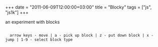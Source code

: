 +++
date = "2011-06-09T12:00:00+03:00"
title = "Blocky"
tags = ["js", "js1k"]
+++

an experiment with blocks

<!--more-->

<code>
  arrow keys - move | a - pick up block | z - put down block | x - jump | 1-9 - select block type <br />
</code>
<style>
    .post {
        max-width: none;
        width: 600px;
        padding: 0;
    }
</style>
<canvas id="c"></canvas> 
<script> 
  var b = document.body;
  var c = document.getElementsByTagName('canvas')[0];
  var a = c.getContext('2d');
  document.body.clientWidth;
</script> 
<script>x="e=1;c.width=c.height=w=512;l	\"hsla(+\",+\"%,#\"%,A+\")\"m	<<6)-<<3)-b+63n	|b|b)&-8?{a:1}:g[m)]o	[h|h|h|0]hD4,4,3];k;gD];fD]={a:E<64|0)*4,b:[7-E&7@7-E>>3)&7,i>>6]},f[i-38];setIntervald=f-fA,j=d+=-f#fd b;h+=dh dh+=jh jp=o((p 1<0)?(h|=k):(p#=2>0)?k:(h#=k,k .1k<-Fk=-F[11]Style=l([.2]Rect(w,wb=m(o()){if(!)d=,s=d.b,dD21B357B7,d!/5+.2])-25+,t+25--,t+0-@(@dA>F&&(ifE==b)s=h,[1051])74-74@()}},30downG=1upGpresse==b.charCode-48)&-16?e:b;d=o(@4j!=e,h#=1d 1;2k=Fb==49j!)}";for(y in z="G37]F.5E(iD=[B0-d!*A[3]@),#+!.a -==0};2t+15,t-2g[i]&&(\"+b(ba.strokeonkeyj=n(db==7,n(p).a&&ka.fillf[b.keyCode-[1][0]/=9;n(o()).a&&();2t-10;for(i=-1;++i<w;)	return[2]0,a.fillStyle=l(,a.beginPath(),a.moveTo(I,t+,I=256+(s[0]-s[1])*20,t=456-s[2]*25-(s[0]+s[1])*10=function(b){),a.lineTo(I".split(""))x=x.replace(RegExp(z[y][0],"g"),z[y].slice(1));eval(x)
	</script>
